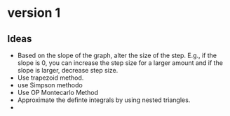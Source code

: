 # version 1

## Ideas
- Based on the slope of the graph, alter the size of the step. E.g., if the slope is 0, you can increase the step size for a larger amount and if the slope is larger, decrease step size.
- Use trapezoid method.
- use Simpson methodo
- Use OP Montecarlo Method
- Approximate the definte integrals by using nested triangles.
- 
